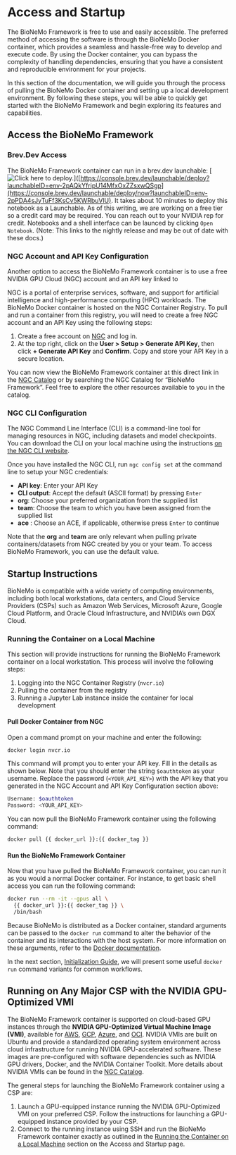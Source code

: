 # Access and Startup

The BioNeMo Framework is free to use and easily accessible. The preferred method of accessing the software is through
the BioNeMo Docker container, which provides a seamless and hassle-free way to develop and execute code. By using the
Docker container, you can bypass the complexity of handling dependencies, ensuring that you have a consistent and
reproducible environment for your projects.

In this section of the documentation, we will guide you through the process of pulling the BioNeMo Docker container and
setting up a local development environment. By following these steps, you will be able to quickly get started with the
BioNeMo Framework and begin exploring its features and capabilities.

## Access the BioNeMo Framework

### Brev.Dev Access
The BioNeMo Framework container can run in a brev.dev launchable: [![ Click here to deploy.](https://uohmivykqgnnbiouffke.supabase.co/storage/v1/object/public/landingpage/brevdeploynavy.svg)]([https://console.brev.dev/launchable/deploy?launchableID=env-2pAQkYfripU14MfxOxZZsxwQSgp](https://console.brev.dev/launchable/deploy/now?launchableID=env-2pPDA4sJyTuFf3KsCv5KWRbuVlU). It takes about 10 minutes to deploy this notebook as a Launchable. As of this writing, we are working on a free tier so a credit card may be required. You can reach out to your NVIDIA rep for credit. Notebooks and a shell interface can be launced by clicking `Open Notebook`. (Note: This links to the nightly release and may be out of date with these docs.)

### NGC Account and API Key Configuration

Another option to access the BioNeMo Framework container is to use a free NVIDIA GPU Cloud (NGC) account and an API key linked to

NGC is a portal of enterprise services, software, and support for artificial intelligence and high-performance computing
(HPC) workloads. The BioNeMo Docker container is hosted on the NGC Container Registry. To pull and run a container from
this registry, you will need to create a free NGC account and an API Key using the following steps:

1. Create a free account on [NGC](https://ngc.nvidia.com/signin) and log in.
2. At the top right, click on the **User > Setup > Generate API Key**, then click **+ Generate API Key** and
**Confirm**. Copy and store your API Key in a secure location.

You can now view the BioNeMo Framework container
at this direct link in the
[NGC Catalog](https://catalog.ngc.nvidia.com/orgs/nvidia/teams/clara/containers/bionemo-framework) or by searching the
NGC Catalog for “BioNeMo Framework”. Feel free to explore the other resources available to you in the catalog.

### NGC CLI Configuration

The NGC Command Line Interface (CLI) is a command-line tool for managing resources in NGC, including datasets and model
checkpoints. You can download the CLI on your local machine using the instructions
[on the NGC CLI website](https://org.ngc.nvidia.com/setup/installers/cli).

Once you have installed the NGC CLI, run `ngc config set` at the command line to setup your NGC credentials:

* **API key**: Enter your API Key
* **CLI output**: Accept the default (ASCII format) by pressing `Enter`
* **org**: Choose your preferred organization from the supplied list
* **team**: Choose the team to which you have been assigned from the supplied list
* **ace** : Choose an ACE, if applicable, otherwise press `Enter` to continue

Note that the **org** and **team** are only relevant when pulling private containers/datasets from NGC created by you or
your team. To access BioNeMo Framework, you can use the default value.

## Startup Instructions

BioNeMo is compatible with a wide variety of computing environments, including both local workstations, data centers,
and Cloud Service Providers (CSPs) such as Amazon Web Services, Microsoft Azure, Google Cloud Platform, and Oracle Cloud
Infrastructure, and NVIDIA’s own DGX Cloud.

### Running the Container on a Local Machine

This section will provide instructions for running the BioNeMo Framework container on a local workstation. This process
will involve the following steps:

1. Logging into the NGC Container Registry (`nvcr.io`)
2. Pulling the container from the registry
3. Running a Jupyter Lab instance inside the container for local development

#### Pull Docker Container from NGC

Open a command prompt on your machine and enter the following:

```bash
docker login nvcr.io
```

This command will prompt you to enter your API key. Fill in the details as shown below. Note that you should enter the
string `$oauthtoken` as your username. Replace the password (`<YOUR_API_KEY>`) with the API key that you generated in
the NGC Account and API Key Configuration section above:

```bash
Username: $oauthtoken
Password: <YOUR_API_KEY>
```

You can now pull the BioNeMo Framework container using the following command:

```bash
docker pull {{ docker_url }}:{{ docker_tag }}
```

#### Run the BioNeMo Framework Container

Now that you have pulled the BioNeMo Framework container, you can run it as you would a normal Docker container. For
instance, to get basic shell access you can run the following command:

```bash
docker run --rm -it --gpus all \
  {{ docker_url }}:{{ docker_tag }} \
  /bin/bash
```

Because BioNeMo is distributed as a Docker container, standard arguments can be passed to the `docker run` command to
alter the behavior of the container and its interactions with the host system. For more information on these arguments,
refer to the [Docker documentation](https://docs.docker.com/reference/cli/docker/container/run/).

In the next section, [Initialization Guide](./initialization-guide.md), we will present some useful `docker run` command
variants for common workflows.

## Running on Any Major CSP with the NVIDIA GPU-Optimized VMI

The BioNeMo Framework container is supported on cloud-based GPU instances through the
**NVIDIA GPU-Optimized Virtual Machine Image (VMI)**, available for
[AWS](https://aws.amazon.com/marketplace/pp/prodview-7ikjtg3um26wq#pdp-pricing),
[GCP](https://console.cloud.google.com/marketplace/product/nvidia-ngc-public/nvidia-gpu-optimized-vmi),
[Azure](https://azuremarketplace.microsoft.com/en-us/marketplace/apps/nvidia.ngc_azure_17_11?tab=overview), and
[OCI](https://cloudmarketplace.oracle.com/marketplace/en_US/listing/165104541).
NVIDIA VMIs are built on Ubuntu and provide a standardized operating system environment across cloud infrastructure for
running NVIDIA GPU-accelerated software. These images are pre-configured with software dependencies such as NVIDIA GPU
drivers, Docker, and the NVIDIA Container Toolkit. More details about NVIDIA VMIs can be found in the
[NGC Catalog](https://catalog.ngc.nvidia.com/orgs/nvidia/collections/nvidia_vmi).

The general steps for launching the BioNeMo Framework container using a CSP are:

1. Launch a GPU-equipped instance running the NVIDIA GPU-Optimized VMI on your preferred CSP. Follow the instructions for
    launching a GPU-equipped instance provided by your CSP.
2. Connect to the running instance using SSH and run the BioNeMo Framework container exactly as outlined in the
    [Running the Container on a Local Machine](#running-the-container-on-a-local-machine) section on
    the Access and Startup page.
